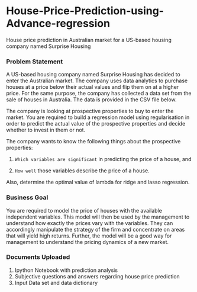 # House-Price-Prediction-using-Advance-regression
House price prediction in Australian market for a US-based housing company named Surprise Housing


### Problem Statement

A US-based housing company named Surprise Housing has decided to enter the Australian market. The company uses data analytics to purchase houses at a price below their actual values and flip them on at a higher price. For the same purpose, the company has collected a data set from the sale of houses in Australia. The data is provided in the CSV file below.

 The company is looking at prospective properties to buy to enter the market. You are required to build a regression model using regularisation in order to predict the actual value of the prospective properties and decide whether to invest in them or not.


The company wants to know the following things about the prospective properties:

1. `Which variables are significant` in predicting the price of a house, and

2. `How well` those variables describe the price of a house.
 

Also, determine the optimal value of lambda for ridge and lasso regression.

 

### Business Goal 

You are required to model the price of houses with the available independent variables. This model will then be used by the management to understand how exactly the prices vary with the variables. They can accordingly manipulate the strategy of the firm and concentrate on areas that will yield high returns. Further, the model will be a good way for management to understand the pricing dynamics of a new market.


### Documents Uploaded

1. Ipython Notebook with prediction analysis
2. Subjective questions and answers regarding house price prediction
3. Input Data set and data dictionary

